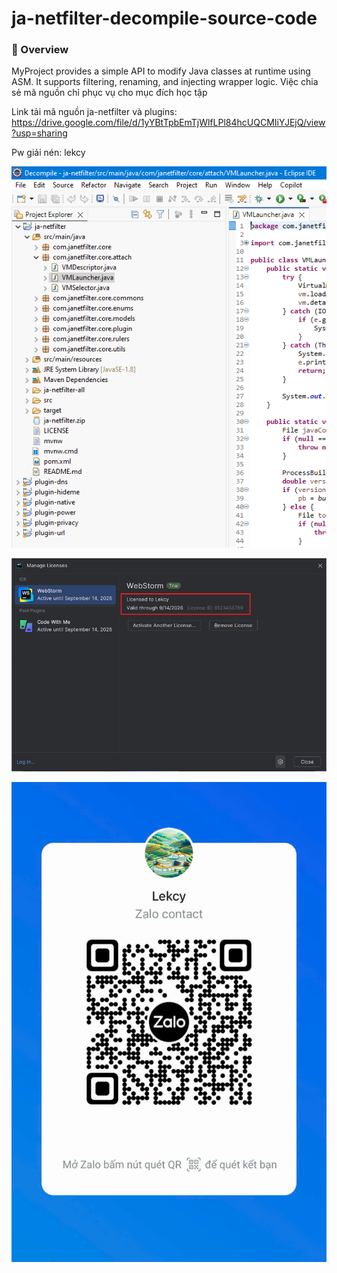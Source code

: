 # ja-netfilter-decompile-source-code
### 🧠 Overview
MyProject provides a simple API to modify Java classes at runtime using ASM.
It supports filtering, renaming, and injecting wrapper logic.
Việc chia sẻ mã nguồn chỉ phục vụ cho mục đích học tập

Link tải mã nguồn ja-netfilter và plugins: https://drive.google.com/file/d/1yYBtTpbEmTjWlfLPl84hcUQCMIiYJEjQ/view?usp=sharing

Pw giải nén: lekcy

![Hình ảnh minh họa trên Eclipse](./decompile.png)

![Demo](./license.png)

![Zalo](./zalo.jpg)

